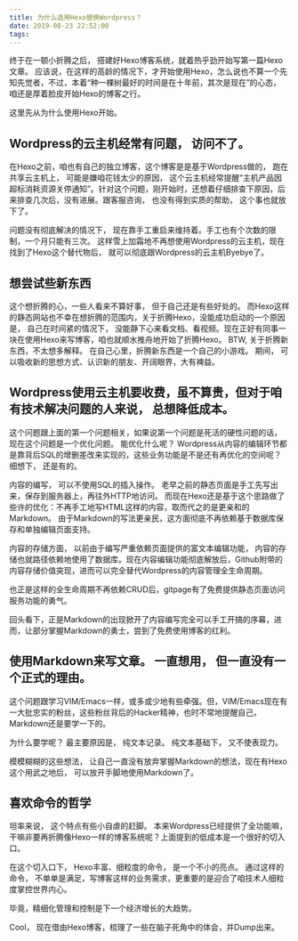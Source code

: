 ```yaml
---
title: 为什么选用Hexo替换Wordpress？
date: 2019-08-23 22:52:00
tags:
---
```




终于在一顿小折腾之后， 搭建好Hexo博客系统，就着热乎劲开始写第一篇Hexo文章。 应该说，在这样的高龄的情况下，才开始使用Hexo，怎么说也不算一个先知先觉者，不过，本着“种一棵树最好的时间是在十年前，其次是现在”的心态， 咱还是厚着脸皮开始Hexo的博客之行。 


这里先从为什么使用Hexo开始。 



## Wordpress的云主机经常有问题， 访问不了。 
在Hexo之前，咱也有自己的独立博客，这个博客是是基于Wordpress做的， 跑在共享云主机上， 可能是嫌咱花钱太少的原因， 这个云主机经常提醒“主机产品因超标消耗资源关停通知”。针对这个问题，刚开始时，还想着仔细排查下原因，后来排查几次后，没有进展。跟客服咨询， 也没有得到实质的帮助， 这个事也就放下了。 

问题没有彻底解决的情况下， 现在靠手工重启来维持着。手工也有个次数的限制，一个月只能有三次。
这样雪上加霜地不再想使用Wordpress的云主机，现在找到了Hexo这个替代物后， 就可以彻底跟Wordpress的云主机Byebye了。 

## 想尝试些新东西
这个想折腾的心，一些人看来不算好事， 但于自己还是有些好处的。 而Hexo这样的静态网站也不幸在想折腾的范围内，关于折腾Hexo，没能成功启动的一个原因是， 自己在时间紧的情况下， 没能静下心来看文档、看视频。现在正好有同事一块在使用Hexo来写博客，咱也就顺水推舟地开始了折腾Hexo。 
BTW, 关于折腾新东西，不太想多解释。 在自己心里，折腾新东西是一个自己的小游戏。 期间， 可以吸收新的思想方式、认识新的朋友、开阔眼界，大有裨益。 

## Wordpress使用云主机要收费，虽不算贵，但对于咱有技术解决问题的人来说， 总想降低成本。 
这个问题跟上面的第一个问题相关，如果说第一个问题是死活的硬性问题的话， 现在这个问题是一个优化问题。
能优化什么呢？ Wordpress从内容的编辑环节都是靠背后SQL的增删差改来实现的，这些业务功能是不是还有再优化的空间呢？ 
细想下， 还是有的。

内容的编写， 可以不使用SQL的插入操作。 老早之前的静态页面是手工先写出来，保存到服务器上，再往外HTTP地访问。 而现在Hexo还是基于这个思路做了些许的优化：不再手工地写HTML这样的内容，取而代之的是更亲和的Markdown。 由于Markdown的写法更亲民，这方面彻底不再依赖基于数据库保存和单独编辑页面支持。 

内容的存储方面， 以前由于编写严重依赖页面提供的富文本编辑功能， 内容的存储也就路径依赖地使用了数据库。现在内容编辑功能彻底解放后，Github附带的内容存储价值突现，进而可以完全替代Wordpress的内容管理全生命周期。 

也正是这样的全生命周期不再依赖CRUD后，gitpage有了免费提供静态页面访问服务功能的勇气。 

回头看下，正是Markdown的出现掀开了内容编写完全可以手工开搞的序幕，进而，让部分掌握Markdown的勇士，尝到了免费使用博客的红利。


## 使用Markdown来写文章。 一直想用， 但一直没有一个正式的理由。 
这个问题跟学习VIM/Emacs一样，或多或少地有些牵强。但，VIM/Emacs现在有一大批忠实的粉丝，这些粉丝背后的Hacker精神，也时不常地提醒自己， Markdown还是要学一下的。 

为什么要学呢？ 最主要原因是， 纯文本记录。 纯文本基础下， 又不使表现力。 

模模糊糊的这些想法， 让自己一直没有放弃掌握Markdown的想法，现在有Hexo这个用武之地后， 可以放开手脚地使用Markdown了。 

## 喜欢命令的哲学 
坦率来说， 这个特点有些小自虐的赶脚。 本来Wordpress已经提供了全功能嘛， 干嘛非要再折腾像Hexo一样的博客系统呢？上面提到的低成本是一个很好的切入口。 

在这个切入口下， Hexo丰富、细粒度的命令， 是一个不小的亮点。 通过这样的命令， 不单单是满足，写博客这样的业务需求，更重要的是迎合了咱技术人细粒度掌控世界内心。

毕竟，精细化管理和控制是下一个经济增长的大趋势。 


Cool， 现在借由Hexo博客，梳理了一些在脑子死角中的体会，并Dump出来。